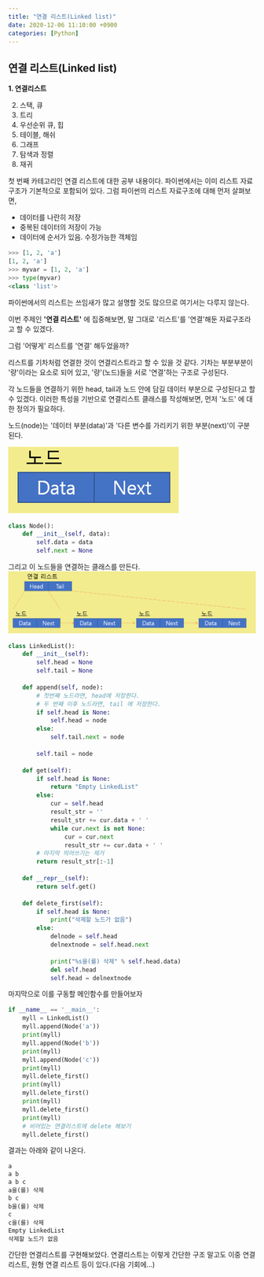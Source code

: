 ```yaml
---
title: "연결 리스트(Linked list)"
date: 2020-12-06 11:10:00 +0900
categories: [Python]
---
```


## 연결 리스트(Linked list)

**1. 연결리스트**

2. 스택, 큐
3. 트리
4. 우선순위 큐, 힙
5. 테이블, 해쉬
6. 그래프
7. 탐색과 정렬
8. 재귀

첫 번째 카테고리인 연결 리스트에 대한 공부 내용이다. 파이썬에서는 이미 리스트 자료구조가 기본적으로 포함되어 있다. 그럼 파이썬의 리스트 자료구조에 대해 먼저 살펴보면,

* 데이터를 나란히 저장
* 중복된 데이터의 저장이 가능
* 데이터에 순서가 있음. 수정가능한 객체임

```python
>>> [1, 2, 'a']
[1, 2, 'a']
>>> myvar = [1, 2, 'a']
>>> type(myvar)
<class 'list'>
```

파이썬에서의 리스트는 쓰임새가 많고 설명할 것도 많으므로 여기서는 다루지 않는다. 

이번 주제인 **'연결 리스트'** 에 집중해보면, 말 그대로 '리스트'를 '연결'해둔 자료구조라고 할 수 있겠다. 

그럼 '어떻게' 리스트를 '연결' 해두었을까?

리스트를 기차처럼 연결한 것이 연결리스트라고 할 수 있을 것 같다. 기차는 부분부분이 '량'이라는 요소로 되어 있고, '량'(노드)들을 서로 '연결'하는 구조로 구성된다.

각 노드들을 연결하기 위한 head, tail과 노드 안에 담길 데이터 부분으로 구성된다고 할 수 있겠다. 이러한 특성을 기반으로 연결리스트 클래스를 작성해보면, 먼저 '노드' 에 대한 정의가 필요하다.

노드(node)는 '데이터 부분(data)'과 '다른 변수를 가리키기 위한 부분(next)'이 구분된다. 

![노드 이미지](/assets/img/node.png )

```python
class Node():
    def __init__(self, data):
        self.data = data
        self.next = None
```

그리고 이 노드들을 연결하는 클래스를 만든다.
![연결리스트 이미지](/assets/img/linkedlist.png )
```python
class LinkedList():
    def __init__(self):
        self.head = None
        self.tail = None
    
    def append(self, node):
        # 첫번째 노드라면, head에 저장한다.
        # 두 번째 이후 노드라면, tail 에 저장한다.
        if self.head is None:
            self.head = node
        else:
            self.tail.next = node

        self.tail = node

    def get(self):
        if self.head is None:
            return "Empty LinkedList"
        else:
            cur = self.head
            result_str = ''
            result_str += cur.data + ' '
            while cur.next is not None:
                cur = cur.next
                result_str += cur.data + ' '
        # 마지막 띄어쓰기는 제거
        return result_str[:-1]

    def __repr__(self):
        return self.get()

    def delete_first(self):
        if self.head is None:
            print("삭제할 노드가 없음")
        else:
            delnode = self.head
            delnextnode = self.head.next

            print("%s을(를) 삭제" % self.head.data)
            del self.head
            self.head = delnextnode
```

마지막으로 이를 구동할 메인함수를 만들어보자

```python
if __name__ == '__main__':
    myll = LinkedList()
    myll.append(Node('a'))
    print(myll)
    myll.append(Node('b'))
    print(myll)
    myll.append(Node('c'))
    print(myll)
    myll.delete_first()
    print(myll)
    myll.delete_first()
    print(myll)
    myll.delete_first()
    print(myll)
    # 비어있는 연결리스트에 delete 해보기
    myll.delete_first()
```

결과는 아래와 같이 나온다.
```
a
a b
a b c
a을(를) 삭제
b c
b을(를) 삭제
c
c을(를) 삭제
Empty LinkedList
삭제할 노드가 없음
```

간단한 연결리스트를 구현해보았다. 연결리스트는 이렇게 간단한 구조 말고도 이중 연결 리스트, 원형 연결 리스트 등이 있다.(다음 기회에...)